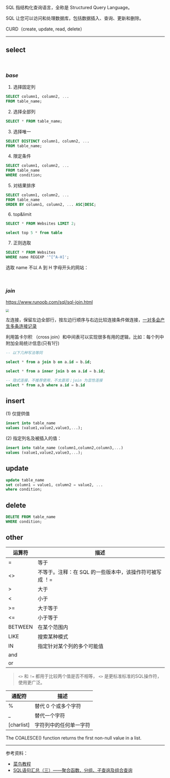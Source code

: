 
SQL 指结构化查询语言，全称是 Structured Query Language。

SQL 让您可以访问和处理数据库，包括数据插入、查询、更新和删除。

CURD（create, update, read, delete）

------------


## select

</br>

### _base_

1. 选择固定列
```sql
SELECT column1, column2, ...
FROM table_name;
```

2. 选择全部列
```sql
SELECT * FROM table_name;
```

3. 选择唯一
```sql
SELECT DISTINCT column1, column2, ...
FROM table_name;
```

4. 限定条件
```sql
SELECT column1, column2, ...
FROM table_name
WHERE condition;
```

5. 对结果排序
```sql
SELECT column1, column2, ...
FROM table_name
ORDER BY column1, column2, ... ASC|DESC;
```

6. top&limit
```sql
SELECT * FROM Websites LIMIT 2;

select top 5 * from table
```

7. 正则选取
```sql
SELECT * FROM Websites
WHERE name REGEXP '^[^A-H]';
```
选取 name 不以 A 到 H 字母开头的网站：


</br>

### _join_



https://www.runoob.com/sql/sql-join.html


<img src='https://www.runoob.com/wp-content/uploads/2019/01/sql-join.png' style="zoom:60%">


</br> 

左连接，保留左边全部行，按左边行顺序与右边比较连接条件做连接，<u>一对多会产生多条连接记录</u>

利用笛卡尔积 （cross join）和中间表可以实现很多有用的逻辑，比如：每个列中附加全局统计信息(只有1行)


```sql
-- 以下几种写法等同

select * from a join b on a.id = b.id;

select * from a inner join b on a.id = b.id;

-- 隐式连接，不推荐使用，不太直观；join 为显性连接
select * from a,b where a.id = b.id
```


## insert


(1) 仅提供值

```sql
insert into table_name
values (value1,value2,value3,...);
```

(2) 指定列名及被插入的值：
```sql
insert into table_name (column1,column2,column3,...)
values (value1,value2,value3,...);
```

## update

```sql
update table_name
set column1 = value1, column2 = value2, ...
where condition;
```

## delete

```sql
DELETE FROM table_name
WHERE condition;
```

## other


| 运算符  | 描述                                                    |
| ------- | ------------------------------------------------------- |
| =       | 等于                                                    |
| <>      | 不等于。注释：在 SQL 的一些版本中，该操作符可被写成 ！= |
| >       | 大于                                                    |
| <       | 小于                                                    |
| >=      | 大于等于                                                |
| <=      | 小于等于                                                |
| BETWEEN | 在某个范围内                                            |
| LIKE    | 搜索某种模式                                            |
| IN      | 指定针对某个列的多个可能值                              |
| and     |                                                         |
| or      |                                                         |


> `<>` 和 `!=` 都用于比较两个值是否不相等， `<>` 是更标准标准的SQL操作符，使用更广泛。


| 通配符     | 描述                   |
| ---------- | ---------------------- |
| %          | 替代 0 个或多个字符    |
| _          | 替代一个字符           |
| [charlist] | 字符列中的任何单一字符 |


The COALESCE() function returns the first non-null value in a list.


---------------------

参考资料：
- [菜鸟教程](https://www.runoob.com/sql/sql-tutorial.html)
- [SQL语句汇总（三）——聚合函数、分组、子查询及组合查询](https://www.cnblogs.com/ghost-xyx/p/3811036.html)